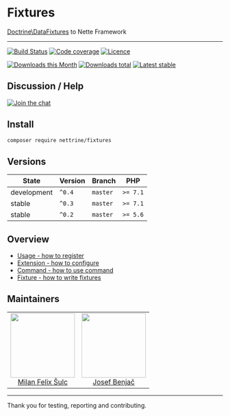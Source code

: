 # Fixtures

[Doctrine\DataFixtures](https://github.com/doctrine/data-fixtures) to Nette Framework

-----

[![Build Status](https://img.shields.io/travis/nettrine/fixtures.svg?style=flat-square)](https://travis-ci.org/nettrine/fixtures)
[![Code coverage](https://img.shields.io/coveralls/nettrine/fixtures.svg?style=flat-square)](https://coveralls.io/r/nettrine/fixtures)
[![Licence](https://img.shields.io/packagist/l/nettrine/fixtures.svg?style=flat-square)](https://packagist.org/packages/nettrine/fixtures)

[![Downloads this Month](https://img.shields.io/packagist/dm/nettrine/fixtures.svg?style=flat-square)](https://packagist.org/packages/nettrine/fixtures)
[![Downloads total](https://img.shields.io/packagist/dt/nettrine/fixtures.svg?style=flat-square)](https://packagist.org/packages/nettrine/fixtures)
[![Latest stable](https://img.shields.io/packagist/v/nettrine/fixtures.svg?style=flat-square)](https://packagist.org/packages/nettrine/fixtures)

## Discussion / Help

[![Join the chat](https://img.shields.io/gitter/room/nettrine/nettrine.svg?style=flat-square)](https://gitter.im/nettrine/nettrine)

## Install

```sh
composer require nettrine/fixtures
```

## Versions

| State       | Version       | Branch   | PHP      |
|-------------|---------------|----------|----------|
| development | `^0.4`        | `master` | `>= 7.1` |
| stable      | `^0.3`        | `master` | `>= 7.1` |
| stable      | `^0.2`        | `master` | `>= 5.6` |

## Overview

- [Usage - how to register](https://github.com/nettrine/fixtures/blob/master/.docs/README.md#usage)
- [Extension - how to configure](https://github.com/nettrine/fixtures/blob/master/.docs/README.md#configuration)
- [Command - how to use command](https://github.com/nettrine/fixtures/blob/master/.docs/README.md#command)
- [Fixture - how to write fixtures](https://github.com/nettrine/fixtures/blob/master/.docs/README.md#fixture)

## Maintainers

<table>
  <tbody>
    <tr>
      <td align="center">
        <a href="https://github.com/f3l1x">
            <img width="150" height="150" src="https://avatars2.githubusercontent.com/u/538058?v=3&s=150">
        </a>
        </br>
        <a href="https://github.com/f3l1x">Milan Felix Šulc</a>
      </td>
      <td align="center">
        <a href="https://github.com/benijo">
            <img width="150" height="150" src="https://avatars3.githubusercontent.com/u/6731626?v=3&s=150">
        </a>
        </br>
        <a href="https://github.com/benijo">Josef Benjač</a>
      </td>
    </tr>
  <tbody>
</table>

-----

Thank you for testing, reporting and contributing.
